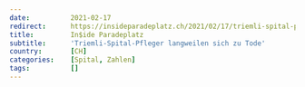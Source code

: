 ```yaml
---
date:          2021-02-17
redirect:      https://insideparadeplatz.ch/2021/02/17/triemli-spital-pfleger-langweilen-sich-zu-tode/
title:         In$ide Paradeplatz
subtitle:      'Triemli-Spital-Pfleger langweilen sich zu Tode'
country:       [CH]
categories:    [Spital, Zahlen]
tags:          []
---
```

